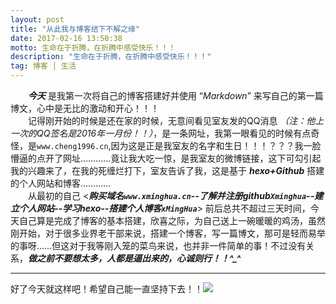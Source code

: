 ```yaml
---
layout: post
title: "从此我与博客结下不解之缘"
date: 2017-02-16 13:50:38 
motto: 生命在于折腾，在折腾中感受快乐！！！
description: "生命在于折腾，在折腾中感受快乐！！！"
tag: 博客 | 生活 
---   
```


　　***今天*** 是我第一次将自己的博客搭建好并使用 “*Markdown*” 来写自己的第一篇博文，心中是无比的激动和开心！！！  
　　记得刚开始的时候是还在家的时候，无意间看见室友发的QQ消息 *（注：他上一次的QQ签名是2016年一月份！！）*，是一条网址，我第一眼看见的时候有点奇怪，是`www.cheng1996.cn`,因为这是正是我室友的名字和生日！！！？？？我一脸懵逼的点开了网址…………竟让我大吃一惊，是我室友的微博链接，这下可勾引起我的兴趣来了，在我的死缠烂打下，室友告诉了我，这是基于 ***hexo+Github*** 搭建的个人网站和博客…………  
　　从最初的自己 <***购买域名`www.xminghua.cn`--了解并注册github`Xminghua`--建立个人网站--学习hexo--搭建个人博客`xMingHua`***> 前后总共不超过三天时间，今天自己算是完成了博客的基本搭建，欣喜之际，为自己送上一碗暖暖的鸡汤，虽然刚开始，对于很多业界老干部来说，搭建一个博客，写一篇博文，那可是轻而易举的事呀……但这对于我等刚入笼的菜鸟来说，也并非一件简单的事！不过没有关系，***做之前不要想太多，人都是逼出来的，心诚则行！！^_^***
***  
好了今天就这样吧！希望自己能一直坚持下去！！![](http://p1.bqimg.com/567571/bb03cb3f3dd6f97d.jpg)
 